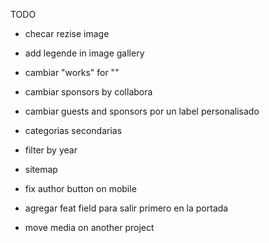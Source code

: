 TODO


- checar rezise image
- add legende in image gallery
- cambiar "works" for ""
- cambiar sponsors by collabora
- cambiar guests and sponsors por un label personalisado
- categorias secondarias



- filter by year
- sitemap
- fix author button on mobile
- agregar feat field para salir primero en la portada
- move media on another project

